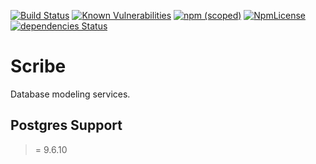 [![Build Status](https://travis-ci.org/flypapertech/scribe.svg?branch=master)](https://travis-ci.org/flypapertech/scribe)
[![Known Vulnerabilities](https://snyk.io/test/github/flypapertech/scribe/badge.svg)](https://snyk.io/test/github/flypapertech/scribe)
[![npm (scoped)](https://img.shields.io/npm/v/@flypapertech/scribe.svg)](https://www.npmjs.com/package/@flypapertech/scribe)
[![NpmLicense](https://img.shields.io/npm/l/@flypapertech/scribe.svg)](https://github.com/flypapertech/scribe/blob/master/LICENSE)
[![dependencies Status](https://david-dm.org/flypapertech/scribe/status.svg)](https://david-dm.org/flypapertech/scribe)

# Scribe
Database modeling services.

## Postgres Support
>= 9.6.10

